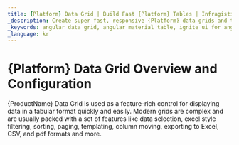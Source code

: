 ```yaml
---
title: {Platform} Data Grid | Build Fast {Platform} Tables | Infragistics
_description: Create super fast, responsive {Platform} data grids and tables with {ProductName}. Supports  editing, filtering, data binding and many more. Try it now!
_keywords: angular data grid, angular material table, ignite ui for angular
_language: kr
---
```



# {Platform} Data Grid Overview and Configuration

{ProductName} Data Grid is used as a feature-rich control for displaying data in a tabular format quickly and easily. Modern grids are complex and are usually packed with a set of features like data selection, excel style filtering, sorting, paging, templating, column moving, exporting to Excel, CSV, and pdf formats and more.


<!--
TODO port rest of topic from
https://github.com/IgniteUI/igniteui-docfx/blob/master/en/components/grid/grid.md -->